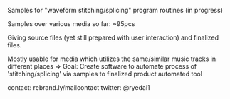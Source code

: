 Samples for "waveform stitching/splicing" program routines (in progress)

Samples over various media so far: ~95pcs

Giving source files (yet still prepared with user interaction) and finalized files.

Mostly usable for media which utilizes the same/similar music tracks in different places
=> Goal: Create software to automate process of 'stitching/splicing' via samples to finalized product automated tool

contact: rebrand.ly/mailcontact
twitter: @ryedai1

